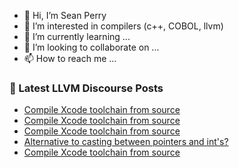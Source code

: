 - 👋 Hi, I’m Sean Perry
- 👀 I’m interested in compilers (c++, COBOL, llvm)
- 🌱 I’m currently learning ...
- 💞️ I’m looking to collaborate on ...
- 📫 How to reach me ...

<!---
s66perry/s66perry is a ✨ special ✨ repository because its `README.md` (this file) appears on your GitHub profile.
You can click the Preview link to take a look at your changes.
--->
### 📕 Latest LLVM Discourse Posts

<!-- DISCOURSE-LLVM:START -->
- [Compile Xcode toolchain from source](https://discourse.llvm.org/t/compile-xcode-toolchain-from-source/86726#post_4)
- [Compile Xcode toolchain from source](https://discourse.llvm.org/t/compile-xcode-toolchain-from-source/86726#post_3)
- [Compile Xcode toolchain from source](https://discourse.llvm.org/t/compile-xcode-toolchain-from-source/86726#post_2)
- [Alternative to casting between pointers and int&#39;s?](https://discourse.llvm.org/t/alternative-to-casting-between-pointers-and-ints/86706#post_2)
- [Compile Xcode toolchain from source](https://discourse.llvm.org/t/compile-xcode-toolchain-from-source/86726#post_1)
<!-- DISCOURSE-LLVM:END -->
